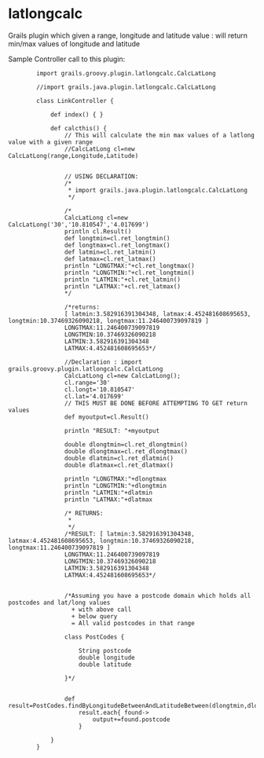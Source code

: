 latlongcalc
===========

Grails plugin which given a range, longitude and latitude value :  will return min/max values of longitude and latitude




Sample Controller call to this plugin:

			import grails.groovy.plugin.latlongcalc.CalcLatLong
			
			//import grails.java.plugin.latlongcalc.CalcLatLong
			
			class LinkController {
			
			    def index() { }
			
				def calcthis() {
					// This will calculate the min max values of a latlong value with a given range
					//CalcLatLong cl=new CalcLatLong(range,Longitude,Latitude) 
					
					
					// USING DECLARATION:
					/*
					 * import grails.java.plugin.latlongcalc.CalcLatLong
					 */
					
					/*
					CalcLatLong cl=new CalcLatLong('30','10.810547','4.017699')
					println cl.Result()
					def longtmin=cl.ret_longtmin()
					def longtmax=cl.ret_longtmax()
					def latmin=cl.ret_latmin()
					def latmax=cl.ret_latmax()
					println "LONGTMAX:"+cl.ret_longtmax()
					println "LONGTMIN:"+cl.ret_longtmin()
					println "LATMIN:"+cl.ret_latmin()
					println "LATMAX:"+cl.ret_latmax()
					*/
					
					/*returns:
					[ latmin:3.582916391304348, latmax:4.452481608695653, longtmin:10.37469326090218, longtmax:11.246400739097819 ]
					LONGTMAX:11.246400739097819
					LONGTMIN:10.37469326090218
					LATMIN:3.582916391304348
					LATMAX:4.452481608695653*/
					
					//Declaration : import grails.groovy.plugin.latlongcalc.CalcLatLong
					CalcLatLong cl=new CalcLatLong();
					cl.range='30'
					cl.longt='10.810547'
					cl.lat='4.017699'
					// THIS MUST BE DONE BEFORE ATTEMPTING TO GET return values
					def myoutput=cl.Result()
					
					println "RESULT: "+myoutput
			
					double dlongtmin=cl.ret_dlongtmin()
					double dlongtmax=cl.ret_dlongtmax()
					double dlatmin=cl.ret_dlatmin()
					double dlatmax=cl.ret_dlatmax()
					
					println "LONGTMAX:"+dlongtmax
					println "LONGTMIN:"+dlongtmin
					println "LATMIN:"+dlatmin
					println "LATMAX:"+dlatmax
			
					/* RETURNS:
					 * 
					 */
					/*RESULT: [ latmin:3.582916391304348, latmax:4.452481608695653, longtmin:10.37469326090218, longtmax:11.246400739097819 ]
					LONGTMAX:11.246400739097819
					LONGTMIN:10.37469326090218
					LATMIN:3.582916391304348
					LATMAX:4.452481608695653*/
					
					
					/*Assuming you have a postcode domain which holds all postcodes and lat/long values 
					  + with above call 
					  + below query 
					  = All valid postcodes in that range
			
					class PostCodes {
						
						String postcode
						double longitude
						double latitude
						
					}*/
			
					
					def result=PostCodes.findByLongitudeBetweenAndLatitudeBetween(dlongtmin,dlongtmax,dlatmin,dlatmax)
						result.each{ found->
							output+=found.postcode
						}
					
				}
			}
